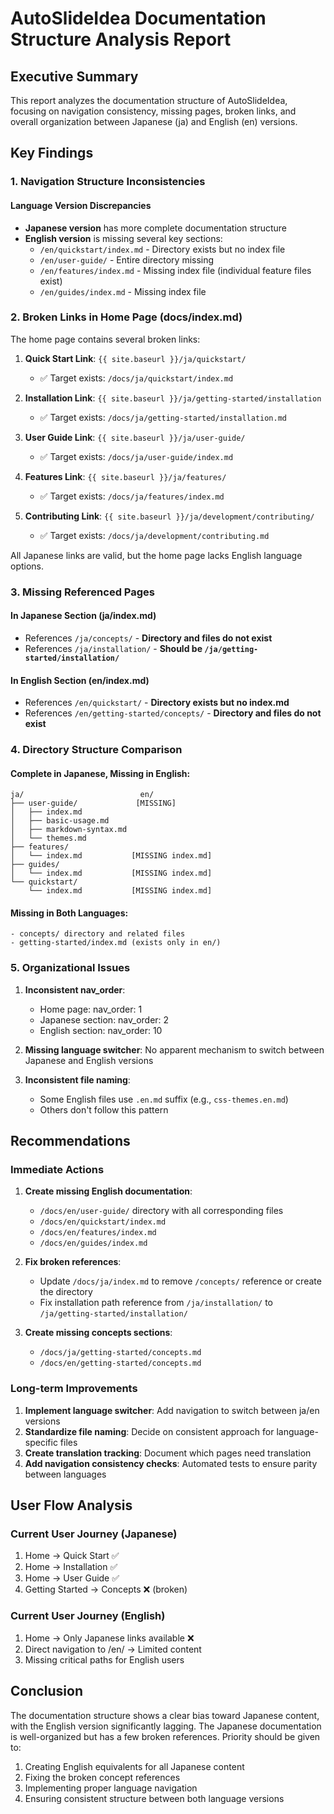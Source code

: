 # AutoSlideIdea Documentation Structure Analysis Report

## Executive Summary

This report analyzes the documentation structure of AutoSlideIdea, focusing on navigation consistency, missing pages, broken links, and overall organization between Japanese (ja) and English (en) versions.

## Key Findings

### 1. Navigation Structure Inconsistencies

#### Language Version Discrepancies
- **Japanese version** has more complete documentation structure
- **English version** is missing several key sections:
  - `/en/quickstart/index.md` - Directory exists but no index file
  - `/en/user-guide/` - Entire directory missing
  - `/en/features/index.md` - Missing index file (individual feature files exist)
  - `/en/guides/index.md` - Missing index file

### 2. Broken Links in Home Page (docs/index.md)

The home page contains several broken links:

1. **Quick Start Link**: `{{ site.baseurl }}/ja/quickstart/`
   - ✅ Target exists: `/docs/ja/quickstart/index.md`

2. **Installation Link**: `{{ site.baseurl }}/ja/getting-started/installation`
   - ✅ Target exists: `/docs/ja/getting-started/installation.md`

3. **User Guide Link**: `{{ site.baseurl }}/ja/user-guide/`
   - ✅ Target exists: `/docs/ja/user-guide/index.md`

4. **Features Link**: `{{ site.baseurl }}/ja/features/`
   - ✅ Target exists: `/docs/ja/features/index.md`

5. **Contributing Link**: `{{ site.baseurl }}/ja/development/contributing/`
   - ✅ Target exists: `/docs/ja/development/contributing.md`

All Japanese links are valid, but the home page lacks English language options.

### 3. Missing Referenced Pages

#### In Japanese Section (ja/index.md)
- References `/ja/concepts/` - **Directory and files do not exist**
- References `/ja/installation/` - **Should be `/ja/getting-started/installation/`**

#### In English Section (en/index.md)
- References `/en/quickstart/` - **Directory exists but no index.md**
- References `/en/getting-started/concepts/` - **Directory and files do not exist**

### 4. Directory Structure Comparison

#### Complete in Japanese, Missing in English:
```
ja/                          en/
├── user-guide/             [MISSING]
│   ├── index.md
│   ├── basic-usage.md
│   ├── markdown-syntax.md
│   └── themes.md
├── features/               
│   └── index.md           [MISSING index.md]
├── guides/
│   └── index.md           [MISSING index.md]
└── quickstart/
    └── index.md           [MISSING index.md]
```

#### Missing in Both Languages:
```
- concepts/ directory and related files
- getting-started/index.md (exists only in en/)
```

### 5. Organizational Issues

1. **Inconsistent nav_order**:
   - Home page: nav_order: 1
   - Japanese section: nav_order: 2
   - English section: nav_order: 10

2. **Missing language switcher**: No apparent mechanism to switch between Japanese and English versions

3. **Inconsistent file naming**:
   - Some English files use `.en.md` suffix (e.g., `css-themes.en.md`)
   - Others don't follow this pattern

## Recommendations

### Immediate Actions

1. **Create missing English documentation**:
   - `/docs/en/user-guide/` directory with all corresponding files
   - `/docs/en/quickstart/index.md`
   - `/docs/en/features/index.md`
   - `/docs/en/guides/index.md`

2. **Fix broken references**:
   - Update `/docs/ja/index.md` to remove `/concepts/` reference or create the directory
   - Fix installation path reference from `/ja/installation/` to `/ja/getting-started/installation/`

3. **Create missing concepts sections**:
   - `/docs/ja/getting-started/concepts.md`
   - `/docs/en/getting-started/concepts.md`

### Long-term Improvements

1. **Implement language switcher**: Add navigation to switch between ja/en versions
2. **Standardize file naming**: Decide on consistent approach for language-specific files
3. **Create translation tracking**: Document which pages need translation
4. **Add navigation consistency checks**: Automated tests to ensure parity between languages

## User Flow Analysis

### Current User Journey (Japanese)
1. Home → Quick Start ✅
2. Home → Installation ✅
3. Home → User Guide ✅
4. Getting Started → Concepts ❌ (broken)

### Current User Journey (English)
1. Home → Only Japanese links available ❌
2. Direct navigation to /en/ → Limited content
3. Missing critical paths for English users

## Conclusion

The documentation structure shows a clear bias toward Japanese content, with the English version significantly lagging. The Japanese documentation is well-organized but has a few broken references. Priority should be given to:

1. Creating English equivalents for all Japanese content
2. Fixing the broken concept references
3. Implementing proper language navigation
4. Ensuring consistent structure between both language versions